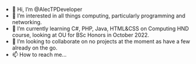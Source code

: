 - 👋 Hi, I’m @AlecTPDeveloper
- 👀 I’m interested in all things computing, particularly programming and networking.
- 🌱 I’m currently learning C#, PHP, Java, HTML&CSS on Computing HND course, looking at OU for BSc Honors in October 2022.
- 💞️ I’m looking to collaborate on no projects at the moment as have a few already on the go.
- 📫 How to reach me...

<!---
AlecTPDeveloper/AlecTPDeveloper is a ✨ special ✨ repository because its `README.md` (this file) appears on your GitHub profile.
You can click the Preview link to take a look at your changes.
--->
